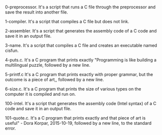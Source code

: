 0-preprocessor. It's a script that runs a C file through the preprocessor and save the result into another file.

1-compiler. It's a script that compiles a C file but does not link.

2-assembler. It's a script that generates the assembly code of a C code and save it in an output file.

3-name. It's a script that compiles a C file and creates an executable named cisfun.

4-puts.c. It's a C program that prints exactly "Programming is like building a multilingual puzzle, followed by a new line.

5-printf.c It's a C program that prints exactly with proper grammar, but the outcome is a piece of art,, followed by a new line.

6-size.c. It's a C program that prints the size of various types on the computer it is compiled and run on.

100-intel. It's a script that generates the assembly code (Intel syntax) of a C code and save it in an output file.

101-quote.c. It's a C program that prints exactly and that piece of art is useful" - Dora Korpar, 2015-10-19, followed by a new line, to the standard error.
